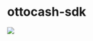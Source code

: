 # ottocash-sdk

[![](https://jitpack.io/v/ottocash/ottocash-sdk.svg)](https://jitpack.io/#ottocash/ottocash-sdk)